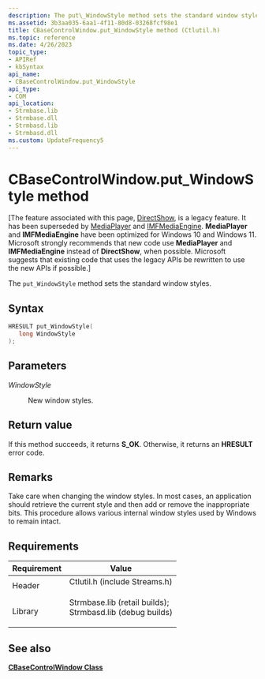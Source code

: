 ```yaml
---
description: The put\_WindowStyle method sets the standard window styles.
ms.assetid: 3b3aa035-6aa1-4f11-80d8-03268fcf98e1
title: CBaseControlWindow.put_WindowStyle method (Ctlutil.h)
ms.topic: reference
ms.date: 4/26/2023
topic_type: 
- APIRef
- kbSyntax
api_name: 
- CBaseControlWindow.put_WindowStyle
api_type: 
- COM
api_location: 
- Strmbase.lib
- Strmbase.dll
- Strmbasd.lib
- Strmbasd.dll
ms.custom: UpdateFrequency5
---
```


# CBaseControlWindow.put\_WindowStyle method

\[The feature associated with this page, [DirectShow](/windows/win32/directshow/directshow), is a legacy feature. It has been superseded by [MediaPlayer](/uwp/api/Windows.Media.Playback.MediaPlayer) and [IMFMediaEngine](/windows/win32/api/mfmediaengine/nn-mfmediaengine-imfmediaengine). **MediaPlayer** and **IMFMediaEngine** have been optimized for Windows 10 and Windows 11. Microsoft strongly recommends that new code use **MediaPlayer** and **IMFMediaEngine** instead of **DirectShow**, when possible. Microsoft suggests that existing code that uses the legacy APIs be rewritten to use the new APIs if possible.\]

The `put_WindowStyle` method sets the standard window styles.

## Syntax


```C++
HRESULT put_WindowStyle(
   long WindowStyle
);
```



## Parameters

<dl> <dt>

*WindowStyle* 
</dt> <dd>

New window styles.

</dd> </dl>

## Return value

If this method succeeds, it returns **S\_OK**. Otherwise, it returns an **HRESULT** error code.

## Remarks

Take care when changing the window styles. In most cases, an application should retrieve the current style and then add or remove the inappropriate bits. This procedure allows various internal window styles used by Windows to remain intact.

## Requirements



| Requirement | Value |
|--------------------|--------------------------------------------------------------------------------------------------------------------------------------------------------------------------------------------|
| Header<br/>  | <dl> <dt>Ctlutil.h (include Streams.h)</dt> </dl>                                                                                   |
| Library<br/> | <dl> <dt>Strmbase.lib (retail builds); </dt> <dt>Strmbasd.lib (debug builds)</dt> </dl> |



## See also

<dl> <dt>

[**CBaseControlWindow Class**](cbasecontrolwindow.md)
</dt> </dl>

 

 




